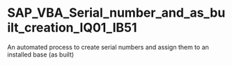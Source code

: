 # SAP_VBA_Serial_number_and_as_built_creation_IQ01_IB51
An automated process to create serial numbers and assign them to an installed base (as built)
